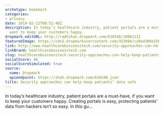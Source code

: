 ```yaml
---
archetype: bookmark
categories:
- privacy
date: 2019-02-22T08:51:46Z
description: In today’s healthcare industry, patient portals are a must-have, if you
  want to keep your customers happy.
dropmark.editURL: http://radhikan.dropmark.com/616548/18062131
featuredImage: https://cdn2.dropmarkusercontent.com/353804/ca9ed300e15b6b1857a3d7bcc1408e0b3b241e372d0ef09b69f9af5f2884b382/thumbnail/GettyImages-917611012.jpg?Expires=1557430063&Signature=TBz13vddBPUCemAaa9b3FWskrnWD9BD5SH0vXjFO0TLviEIqOduxSFbuGAp7GO3Th1NKjRCHWrNKAAt4JaUyUz5YhUF3umbUO8yLsKd8~7ocNumqGf5p4Z76EQ3gGxecGn9Ym05JqQ0HLPgLHbPsEUgLI6POPbfjEi5cRnAfTh98m4dUsWCa0F3lD5DHkObx0FBlB-g3w1YE3-L4GcTUxNyjF8Rf4GekUp9wZnoer5cZCgeJbnWG09-beOwJUTBJJjQfKQNzvLGCrW6hA~13V6ZtajL1uEpYtKr9vHLUlO-9CqlVyg5HYAY0-LWiZSyXQIvETXcc6cqAtxxF7JYN1w__&Key-Pair-Id=APKAITQYWVEN757ZA4KQ
link: http://www.healthcarebusinesstech.com/security-approaches-can-help-keep-patients-data-safe/
linkBrand: healthcarebusinesstech.com
slug: healthcarebusinesstech-security-approaches-can-help-keep-patients-data-safe
socialScore: 46
socialScoreSimulated: true
source:
  name: Dropmark
  apiendpoint: https://shah.dropmark.com/616548.json
title: Security approaches can help keep patients’ data safe
---
```

In today’s healthcare industry, patient portals are a must-have, if you want to keep your customers happy. Creating portals is easy, protecting patients’ data from hackers isn’t so easy. In this gu…